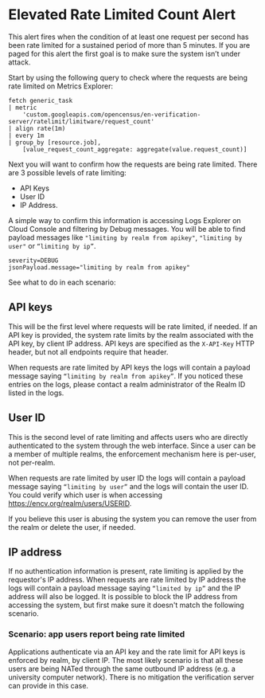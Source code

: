 # Elevated Rate Limited Count  Alert

This alert fires when the condition of at least one request per second has been rate limited for a sustained period of more than 5 minutes. If you are paged for this alert the first goal is to make sure the system isn’t under attack.

Start by using the following query to check where the requests are being rate limited on Metrics Explorer:

```
fetch generic_task
| metric
    'custom.googleapis.com/opencensus/en-verification-server/ratelimit/limitware/request_count'
| align rate(1m)
| every 1m
| group_by [resource.job],
    [value_request_count_aggregate: aggregate(value.request_count)]
```

Next you will want to confirm how the requests are being rate limited. There are 3 possible levels of rate limiting:
* API Keys
* User ID
* IP Address.

A simple way to confirm this information is accessing Logs Explorer on Cloud Console and filtering by Debug messages.
You will be able to find payload messages like `"limiting by realm from apikey"`, `"limiting by user"` or `“limiting by ip”`.

```
severity=DEBUG
jsonPayload.message="limiting by realm from apikey"
```

See what to do in each scenario:

## API keys
This will be the first level where requests will be rate limited, if needed.  If an API key is provided,
the system rate limits by the realm associated with the API key, by client IP address.
API keys are specified as the `X-API-Key` HTTP header, but not all endpoints require that header.

When requests are rate limited by API keys the logs will contain a payload
message saying `“limiting by realm from apikey”`. If you noticed these entries
on the logs, please contact a realm administrator of the Realm ID listed in the
logs.

## User ID
This is the second level of rate limiting and affects users who are directly authenticated to the system through the web interface.
Since a user can be a member of multiple realms, the enforcement mechanism here is per-user, not per-realm.

When requests are rate limited by user ID the logs will contain a payload message saying `“limiting by user”` and the logs will contain the user ID.
You could verify which user is when accessing https://encv.org/realm/users/USERID.

If you believe this user is abusing the system you can remove the user from the realm or delete the user, if needed.

## IP address
If no authentication information is present, rate limiting is applied by the requestor's IP address.
When requests are rate limited by IP address the logs will contain a payload message saying `“limited by ip”` and the IP address will also be logged.
It is possible to block the IP address from accessing the system, but first make sure it doesn't match the following scenario.

### Scenario: app users report being rate limited
Applications authenticate via an API key and the rate limit for API keys is enforced by realm, by client IP. The most likely scenario is that all these users are being NATed through the same outbound IP address (e.g. a university computer network). There is no mitigation the verification server can provide in this case.
